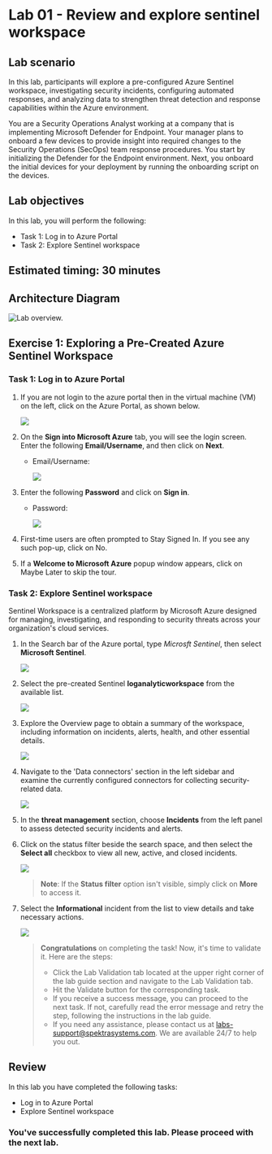 # Lab 01 - Review and explore sentinel workspace

## Lab scenario

In this lab, participants will explore a pre-configured Azure Sentinel workspace, investigating security incidents, configuring automated responses, and analyzing data to strengthen threat detection and response capabilities within the Azure environment.

You are a Security Operations Analyst working at a company that is implementing Microsoft Defender for Endpoint. Your manager plans to onboard a few devices to provide insight into required changes to the Security Operations (SecOps) team response procedures.
You start by initializing the Defender for the Endpoint environment. Next, you onboard the initial devices for your deployment by running the onboarding script on the devices.

## Lab objectives
 In this lab, you will perform the following:
 - Task 1: Log in to Azure Portal
 - Task 2: Explore Sentinel workspace

## Estimated timing: 30 minutes

## Architecture Diagram

  ![Lab overview.](../media/lab-01.png)

## Exercise 1: Exploring a Pre-Created Azure Sentinel Workspace

### Task 1: Log in to Azure Portal

1. If you are not login to the azure portal then in the virtual machine (VM) on the left, click on the Azure Portal, as shown below.

   ![](../media/login1.png)
    
1. On the **Sign into Microsoft Azure** tab, you will see the login screen. Enter the following **Email/Username**, and then click on **Next**.

   * Email/Username: <inject key="AzureAdUserEmail"></inject>

     ![](../media/login2.png)

1. Enter the following **Password** and click on **Sign in**. 
   
    * Password: <inject key="AzureAdUserPassword"></inject>

      ![](../media/Lab-01-task1-password.png) 
    
1. First-time users are often prompted to Stay Signed In. If you see any such pop-up, click on No.
   
1. If a **Welcome to Microsoft Azure** popup window appears, click on Maybe Later to skip the tour.

### Task 2: Explore Sentinel workspace

 Sentinel Workspace is a centralized platform by Microsoft Azure designed for managing, investigating, and responding to security threats across your organization's cloud services.

1. In the Search bar of the Azure portal, type *Microsft Sentinel*, then select **Microsoft Sentinel**.

    ![](../media/09.png)

1. Select the pre-created Sentinel **loganalyticworkspace** from the available list.

    ![](../media/Lab01-task2-loganalyticworkspace.png) 

1. Explore the Overview page to obtain a summary of the workspace, including information on incidents, alerts, health, and other essential details.

    ![](../media/lab01-task2-overview.png)

1. Navigate to the 'Data connectors' section in the left sidebar and examine the currently configured connectors for collecting security-related data.

    ![](../media/dataconnector.png)

1. In the **threat management** section, choose **Incidents** from the left panel to assess detected security incidents and alerts.

1. Click on the status filter beside the search space, and then select the **Select all** checkbox to view all new, active, and closed incidents.

    ![](../media/Lab01-task2-selectall.png)

   >**Note**: If the **Status filter** option isn't visible, simply click on **More** to access it.

1. Select the **Informational** incident from the list to view details and take necessary actions.

    ![](../media/Lab01-task2-informational.png)

    <validation step="08faf6a7-9700-4ffa-85a4-de53afb85777" />

    > **Congratulations** on completing the task! Now, it's time to validate it. Here are the steps:
    > - Click the Lab Validation tab located at the upper right corner of the lab guide section and navigate to the Lab Validation tab.
    > - Hit the Validate button for the corresponding task.
    > - If you receive a success message, you can proceed to the next task. If not, carefully read the error message and retry the step, following the instructions in the lab guide.
    > - If you need any assistance, please contact us at labs-support@spektrasystems.com. We are available 24/7 to help you out.

    
## Review
In this lab you have completed the following tasks:
 - Log in to Azure Portal
 - Explore Sentinel workspace

### You've successfully completed this lab. Please proceed with the next lab.

